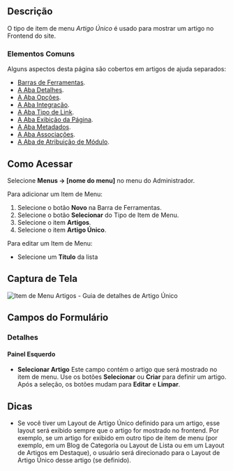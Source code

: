 <!-- Filename: Help4.x:Menu_Item:_Single_Article / Display title: Artigo Único  -->

## Descrição

O tipo de item de menu *Artigo Único* é usado para mostrar um artigo no Frontend do site.

### Elementos Comuns

Alguns aspectos desta página são cobertos em artigos de ajuda separados:

* [Barras de Ferramentas](jdocmanual?article=help/common-elements/toolbars).
* [A Aba Detalhes](jdocmanual?article=help/menu-items-common/menu-item-details).
* [A Aba Opções](jdocmanual?article=help/menu-items-common/menu-item-article-options).
* [A Aba Integração](jdocmanual?article=help/menu-items-common/menu-item-integration).
* [A Aba Tipo de Link](jdocmanual?article=help/menu-items-common/menu-item-link-type).
* [A Aba Exibição da Página](jdocmanual?article=help/menu-items-common/menu-item-page-display).
* [A Aba Metadados](jdocmanual?article=help/menu-items-common/menu-item-metadata).
* [A Aba Associações](jdocmanual?article=help/common-elements/edit-associations).
* [A Aba de Atribuição de Módulo](jdocmanual?article=help/menu-items-common/menu-item-module-assignment).

## Como Acessar

Selecione **Menus → \[nome do menu\]** no menu do Administrador.

Para adicionar um Item de Menu:

1.  Selecione o botão **Novo** na Barra de Ferramentas.
2.  Selecione o botão **Selecionar** do Tipo de Item de Menu.
3.  Selecione o item **Artigos**.
4.  Selecione o item **Artigo Único**.

Para editar um Item de Menu:

- Selecione um **Título** da lista

## Captura de Tela

![Item de Menu Artigos - Guia de detalhes de Artigo Único](../../../pt/images/menu-items/articles-single-article-details-tab.png)

## Campos do Formulário

### Detalhes

#### Painel Esquerdo

- **Selecionar Artigo** Este campo contém o artigo que será mostrado no
  item de menu. Use os botões **Selecionar** ou **Criar** para definir um artigo.
  Após a seleção, os botões mudam para **Editar** e **Limpar**.

## Dicas

- Se você tiver um Layout de Artigo Único definido para um artigo, esse layout será exibido sempre que o artigo for mostrado no frontend. Por exemplo, se um artigo for exibido em outro tipo de item de menu (por exemplo, em um Blog de Categoria ou Layout de Lista ou em um Layout de Artigos em Destaque), o usuário será direcionado para o Layout de Artigo Único desse artigo (se definido).

